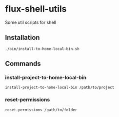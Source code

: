 # flux-shell-utils

Some util scripts for shell

## Installation

```shell
./bin/install-to-home-local-bin.sh
```

## Commands

### install-project-to-home-local-bin

```shell
install-project-to-home-local-bin /path/to/project
```

### reset-permissions

```shell
reset-permissions /path/to/folder
```
